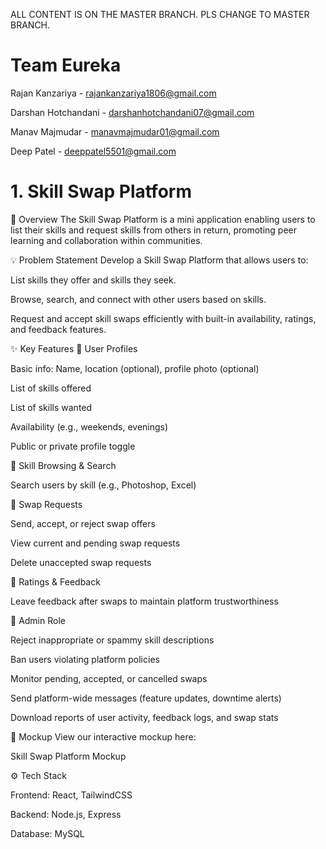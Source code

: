 ALL CONTENT IS ON THE MASTER BRANCH. PLS CHANGE TO MASTER BRANCH.
# Team Eureka

Rajan Kanzariya - rajankanzariya1806@gmail.com

Darshan Hotchandani - darshanhotchandani07@gmail.com

Manav Majmudar - manavmajmudar01@gmail.com

Deep Patel - deeppatel5501@gmail.com

# 1. Skill Swap Platform

🚀 Overview
The Skill Swap Platform is a mini application enabling users to list their skills and request skills from others in return, promoting peer learning and collaboration within communities.

💡 Problem Statement
Develop a Skill Swap Platform that allows users to:

List skills they offer and skills they seek.

Browse, search, and connect with other users based on skills.

Request and accept skill swaps efficiently with built-in availability, ratings, and feedback features.

✨ Key Features
🔹 User Profiles

Basic info: Name, location (optional), profile photo (optional)

List of skills offered

List of skills wanted

Availability (e.g., weekends, evenings)

Public or private profile toggle

🔹 Skill Browsing & Search

Search users by skill (e.g., Photoshop, Excel)

🔹 Swap Requests

Send, accept, or reject swap offers

View current and pending swap requests

Delete unaccepted swap requests

🔹 Ratings & Feedback

Leave feedback after swaps to maintain platform trustworthiness

🔹 Admin Role

Reject inappropriate or spammy skill descriptions

Ban users violating platform policies

Monitor pending, accepted, or cancelled swaps

Send platform-wide messages (feature updates, downtime alerts)

Download reports of user activity, feedback logs, and swap stats

🎨 Mockup
View our interactive mockup here:

Skill Swap Platform Mockup


⚙️ Tech Stack

Frontend: React, TailwindCSS

Backend: Node.js, Express 

Database: MySQL
